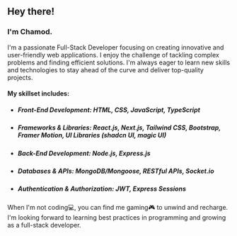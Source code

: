 ## Hey there!
### I'm Chamod.

I'm a passionate Full-Stack Developer focusing on creating innovative and user-friendly web applications. I enjoy the challenge of tackling complex problems and finding efficient solutions. I'm always eager to learn new skills and technologies to stay ahead of the curve and deliver top-quality projects.

#### My skillset includes:
* ##### Front-End Development: HTML, CSS, JavaScript, TypeScript
* ##### Frameworks & Libraries: React.js, Next.js, Tailwind CSS, Bootstrap, Framer Motion, UI Libraries (shadcn UI, magic UI)
* ##### Back-End Development: Node.js, Express.js
* ##### Databases & APIs: MongoDB/Mongoose, RESTful APIs, Socket.io
* ##### Authentication & Authorization: JWT, Express Sessions

When I'm not coding💻, you can find me gaming🎮 to unwind and recharge. I'm looking forward to learning best practices in programming and growing as a full-stack developer.

